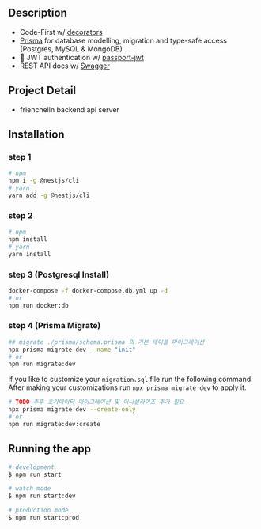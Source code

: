 ## Description
- Code-First w/ [decorators](https://docs.nestjs.com/graphql/quick-start#code-first)
- [Prisma](https://www.prisma.io/) for database modelling, migration and type-safe access (Postgres, MySQL & MongoDB)
- 🔐 JWT authentication w/ [passport-jwt](https://github.com/mikenicholson/passport-jwt)
- REST API docs w/ [Swagger](https://swagger.io/)

## Project Detail
- frienchelin backend api server

## Installation
### step 1
```bash
# npm
npm i -g @nestjs/cli
# yarn
yarn add -g @nestjs/cli
```
### step 2
```bash
# npm
npm install
# yarn
yarn install
```
### step 3 (Postgresql Install)
```bash
docker-compose -f docker-compose.db.yml up -d
# or
npm run docker:db
```
### step 4 (Prisma Migrate)
```bash
## migrate ./prisma/schema.prisma 의 기본 테이블 마이그레이션
npx prisma migrate dev --name "init" 
# or
npm run migrate:dev
```
If you like to customize your `migration.sql` file run the following command. After making your customizations run `npx prisma migrate dev` to apply it.

```bash
# TODO 추후 초기데이터 마이그레이션 및 이니셜라이즈 추가 필요
npx prisma migrate dev --create-only
# or
npm run migrate:dev:create
```

## Running the app
```bash
# development
$ npm run start

# watch mode
$ npm run start:dev

# production mode
$ npm run start:prod
```